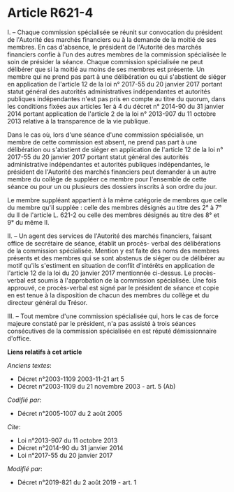# Article R621-4

I. – Chaque commission spécialisée se réunit sur convocation du président de l'Autorité des marchés financiers ou à la
demande de la moitié de ses membres. En cas d'absence, le président de l'Autorité des marchés financiers confie à l'un des
autres membres de la commission spécialisée le soin de présider la séance. Chaque commission spécialisée ne peut délibérer
que si la moitié au moins de ses membres est présente. Un membre qui ne prend pas part à une délibération ou qui s'abstient
de siéger en application de l'article 12 de la loi n° 2017-55 du 20 janvier 2017 portant statut général des autorités
administratives indépendantes et autorités publiques indépendantes n'est pas pris en compte au titre du quorum, dans les
conditions fixées aux articles 1er à 4 du décret n° 2014-90 du 31 janvier 2014 portant application de l'article 2 de la loi
n° 2013-907 du 11 octobre 2013 relative à la transparence de la vie publique.

Dans le cas où, lors d'une séance d'une commission spécialisée, un membre de cette commission est absent, ne prend pas part à
une délibération ou s'abstient de siéger en application de l'article 12 de la loi n° 2017-55 du 20 janvier 2017 portant
statut général des autorités administrative indépendantes et autorités publiques indépendantes, le président de l'Autorité
des marchés financiers peut demander à un autre membre du collège de suppléer ce membre pour l'ensemble de cette séance ou
pour un ou plusieurs des dossiers inscrits à son ordre du jour.

Le membre suppléant appartient à la même catégorie de membres que celle du membre qu'il supplée : celle des membres désignés
au titre des 2° à 7° du II de l'article L. 621-2 ou celle des membres désignés au titre des 8° et 9° du même II.

II. – Un agent des services de l'Autorité des marchés financiers, faisant office de secrétaire de séance, établit un procès-
verbal des délibérations de la commission spécialisée. Mention y est faite des noms des membres présents et des membres qui
se sont abstenus de siéger ou de délibérer au motif qu'ils s'estiment en situation de conflit d'intérêts en application de
l'article 12 de la loi du 20 janvier 2017 mentionnée ci-dessus. Le procès-verbal est soumis à l'approbation de la commission
spécialisée. Une fois approuvé, ce procès-verbal est signé par le président de séance et copie en est tenue à la disposition
de chacun des membres du collège et du directeur général du Trésor.

III. – Tout membre d'une commission spécialisée qui, hors le cas de force majeure constaté par le président, n'a pas assisté
à trois séances consécutives de la commission spécialisée en est réputé démissionnaire d'office.

**Liens relatifs à cet article**

_Anciens textes_:

  - Décret n°2003-1109 2003-11-21 art 5
  - Décret n°2003-1109 du 21 novembre 2003 - art. 5 (Ab)

_Codifié par_:

  - Décret n°2005-1007 du 2 août 2005

_Cite_:

  - Loi n°2013-907 du 11 octobre 2013
  - Décret n°2014-90 du 31 janvier 2014
  - Loi n°2017-55 du 20 janvier 2017

_Modifié par_:

  - Décret n°2019-821 du 2 août 2019 - art. 1
